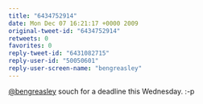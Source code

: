 ```yaml
---
title: "6434752914"
date: Mon Dec 07 16:21:17 +0000 2009
original-tweet-id: "6434752914"
retweets: 0
favorites: 0
reply-tweet-id: "6431082715"
reply-user-id: "50050601"
reply-user-screen-name: "bengreasley"
---
```

<a href="https://twitter.com/bengreasley">@bengreasley</a> souch for a deadline this Wednesday.  :-p
